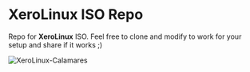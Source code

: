 # XeroLinux ISO Repo

Repo for **XeroLinux** ISO. Feel free to clone and modify to work for your setup and share if it works ;)

![XeroLinux-Calamares](https://i.imgur.com/Eis4feD.png)
